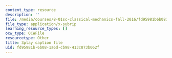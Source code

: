 ```yaml
---
content_type: resource
description: ''
file: /media/courses/8-01sc-classical-mechanics-fall-2016/fd95981b6b081a6dcb98413c873b062f_KmGPMec8-iU.srt
file_type: application/x-subrip
learning_resource_types: []
ocw_type: OCWFile
resourcetype: Other
title: 3play caption file
uid: fd95981b-6b08-1a6d-cb98-413c873b062f
---
```

